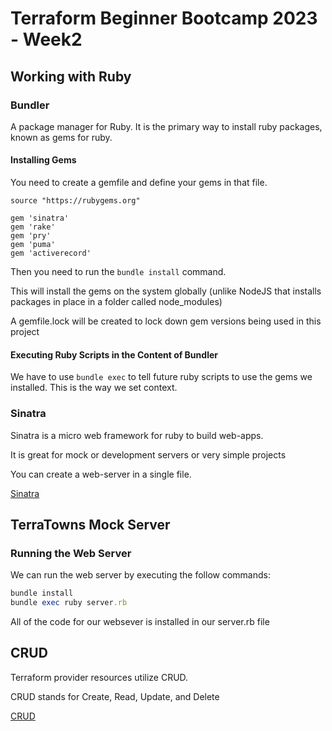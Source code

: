 # Terraform Beginner Bootcamp 2023 - Week2

## Working with Ruby

### Bundler

A package manager for Ruby. It is the primary way to install ruby packages, known as gems for ruby.

#### Installing Gems

You need to create a gemfile and define your gems in that file.

```Gemfile
source "https://rubygems.org"

gem 'sinatra'
gem 'rake'
gem 'pry'
gem 'puma'
gem 'activerecord'

```
Then you need to run the `bundle install` command.

This will install the gems on the system globally (unlike NodeJS that installs packages in place in a folder called node_modules)

A gemfile.lock will be created to lock down gem versions being used in this project

#### Executing Ruby Scripts in the Content of Bundler

We have to use `bundle exec` to tell future ruby scripts to use the gems we installed. This is the way we set context.

### Sinatra 

Sinatra is a micro web framework for ruby to build web-apps. 

It is great for mock or development servers or very simple projects

You can create a web-server in a single file.

[Sinatra](https://sinatrarb.com)

## TerraTowns Mock Server

### Running the Web Server

We can run the web server by executing the follow commands:

```rb
bundle install
bundle exec ruby server.rb
```

All of the code for our websever is installed in our server.rb file

## CRUD

Terraform provider resources utilize CRUD.

CRUD stands for Create, Read, Update, and Delete

[CRUD](https://en.wikipedia.org/wiki/Create,_read,_update_and_delete)
